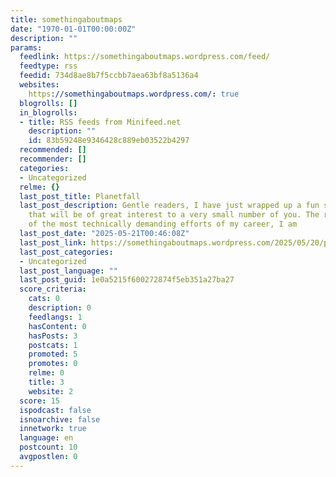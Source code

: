 ```yaml
---
title: somethingaboutmaps
date: "1970-01-01T00:00:00Z"
description: ""
params:
  feedlink: https://somethingaboutmaps.wordpress.com/feed/
  feedtype: rss
  feedid: 734d8ae8b7f5ccbb7aea63bf8a5136a4
  websites:
    https://somethingaboutmaps.wordpress.com/: true
  blogrolls: []
  in_blogrolls:
  - title: RSS feeds from Minifeed.net
    description: ""
    id: 83b59248e9346428c889eb03522b4297
  recommended: []
  recommender: []
  categories:
  - Uncategorized
  relme: {}
  last_post_title: Planetfall
  last_post_description: Gentle readers, I have just wrapped up a fun side project
    that will be of great interest to a very small number of you. The result of one
    of the most technically demanding efforts of my career, I am
  last_post_date: "2025-05-21T00:46:08Z"
  last_post_link: https://somethingaboutmaps.wordpress.com/2025/05/20/planetfall/
  last_post_categories:
  - Uncategorized
  last_post_language: ""
  last_post_guid: 1e0a5215f600272874f5eb351a27ba27
  score_criteria:
    cats: 0
    description: 0
    feedlangs: 1
    hasContent: 0
    hasPosts: 3
    postcats: 1
    promoted: 5
    promotes: 0
    relme: 0
    title: 3
    website: 2
  score: 15
  ispodcast: false
  isnoarchive: false
  innetwork: true
  language: en
  postcount: 10
  avgpostlen: 0
---
```

